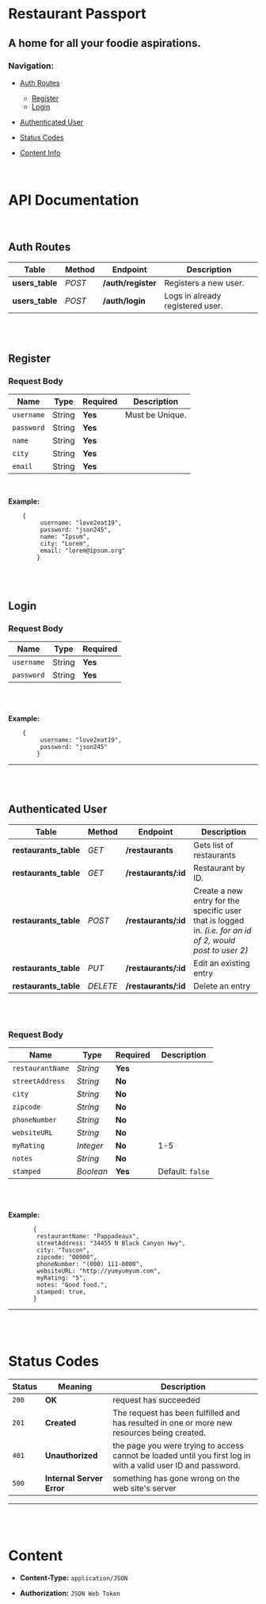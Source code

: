 # Restaurant Passport 
## A home for all your foodie aspirations.



### Navigation: 
- [Auth Routes](https://github.com/Build-Week-Restaurant-Passport-5/backend#auth-routes "Auth Routes")
    - [Register](https://github.com/Build-Week-Restaurant-Passport-5/backend#register "Register")
    - [Login](https://github.com/Build-Week-Restaurant-Passport-5/backend#login "Login")



- [Authenticated User](https://github.com/Build-Week-Restaurant-Passport-5/backend#authenticated-user "Authenticated User")
- [Status Codes](https://github.com/Build-Week-Restaurant-Passport-5/backend#status-codes "Status Codes")
- [Content Info](https://github.com/Build-Week-Restaurant-Passport-5/backend#content "Content Info")




<br />

# API Documentation

<br />

## Auth Routes

|   Table   |   Method  |  Endpoint | Description   |
|   -----   |   ------  |   ------  |   ------- |
|   **users_table**   |   *POST*   |    **/auth/register**    |   Registers a new user.   |
|   **users_table**   |   *POST*  |   **/auth/login**    |   Logs in already registered user.   | 



<br /><br />

## Register
### Request Body

|   Name   |   Type  |  Required | Description   |
|   -----   |   ------  |   ------  |   ------- |
|   `username`   |   String  |   **Yes**    |   Must be Unique.   | 
|   `password`   |   String  |   **Yes**    |             | 
|   `name`   |   String  |   **Yes**    |             | 
|   `city`   |   String  |   **Yes**    |             | 
|   `email`   |   String  |   **Yes**    |             | 


<br />

**Example:**
```
    {
         username: "love2eat19",
         password: "json245",
         name: "Ipsum",
         city: "Lorem",
         email: "lorem@ipsum.org"
        }
```

<br /><br />


## Login
### Request Body

|   Name   |   Type  |  Required | 
|   -----   |   ------  |   ------  |   
|   `username`   |   String  |   **Yes**    |   
|   `password`   |   String  |   **Yes**    |             


<br /><br />

**Example:**
```
    {
         username: "love2eat19",
         password: "json245"
        }
```



<hr />
<br /><br />

## Authenticated User

|   Table   |   Method  |  Endpoint | Description   |
|   -----   |   ------  |   ------  |   ------- |
|   **restaurants_table**   |   *GET*   |    **/restaurants**    |   Gets list of restaurants   |
|   **restaurants_table**   |   *GET*   |    **/restaurants/:id**    |   Restaurant by ID.  |
|   **restaurants_table**   |   *POST*   |    **/restaurants/:id**    |   Create a new entry for the specific user that is logged in. *(i.e. for an id of 2, would post to user 2)* |
|   **restaurants_table**   |   *PUT*   |    **/restaurants/:id**    |  Edit an existing entry |
|   **restaurants_table**   |   *DELETE*   |    **/restaurants/:id**    |  Delete an entry |


<br /><br />



### Request Body

|   Name   |   Type  |  Required | Description   |
|   -----   |   ------  |   ------  |   ------- |
|   `restaurantName`   |   *String*  |   **Yes**    |      | 
|   `streetAddress`   |   *String*  |   **No**    |      | 
|   `city`   |   *String*  |   **No**    |      | 
|   `zipcode`   |   *String*  |   **No**    |      | 
|   `phoneNumber`   |   *String*  |   **No**    |      | 
|   `websiteURL`   |   *String*  |   **No**    |      | 
|   `myRating`   |   *Integer*  |   **No**    |   1-5   | 
|   `notes`   |   *String*  |   **No**    |      | 
|   `stamped`   |   *Boolean*  |   **Yes**    |   Default: `false`   | 


<br /><br />

**Example:**

```
       {
        restaurantName: "Pappadeaux",
        streetAddress: "34455 N Black Canyon Hwy",
        city: "Tuscon",
        zipcode: "00000",
        phoneNumber: "(000) 111-0000",
        websiteURL: "http://yumyumyum.com",
        myRating: "5",
        notes: "Good food.",
        stamped: true,
       }
```

<hr />
<br /><br />

# Status Codes



|   Status   |   Meaning  |  Description | 
|   -----   |   ------  |   ------  |   
|   `200`   |   **OK**   |   request has succeeded   |
|   `201`   |   **Created**   |   The request has been fulfilled and has resulted in one or more new resources being created.  |
|   `401`   |   **Unauthorized**   |   the page you were trying to access cannot be loaded until you first log in with a valid user ID and password.   |
|   `500`   |    **Internal Server Error**   |  something has gone wrong on the web site's server   |




<hr />
<br /><br />


# Content

- **Content-Type:** `application/JSON` 

- **Authorization:** `JSON Web Token`











